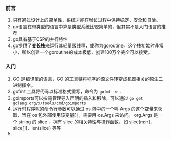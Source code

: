 ### 前言

1. 只有通过设计上的简单性，系统才能在增长过程中保持稳定、安全和自洽。
2. go语言在带类型的语言中算是类型系统比较简单的，但其实不是入门语言的推荐
3. go具有基于CSP的并行特性
4. go提供了**变长栈**来运行其轻量级线程，或称为goroutine。这个栈初始时非常小，所以创建一个goroutine的成本极低，创建100万个完全可以接受。



### 入门

1. GO 是编译型的语言，GO 的工具链将程序的源文件转变成机器相关的原生二进制指令。
2. gofmt 工具将代码以标准格式重写，命令为 `gofmt -w .`
3. goimports可以按需管理导入声明的插入和移除，可以通过 `go get golang.org/x/tools/cmd/goimports`
4. 运行时程序呢的命令行参数可以通过 os 包中的一个叫 Args 的这个变量来获取，当在 os 包外部使用该变量时，需要用 os.Args 来访问。 org.Args 是一个 string 的 slice ，拥有 slice 的相关特性与操作函数，如 slice[m:n]，slice[i]，len(slice) 等等
5. 



